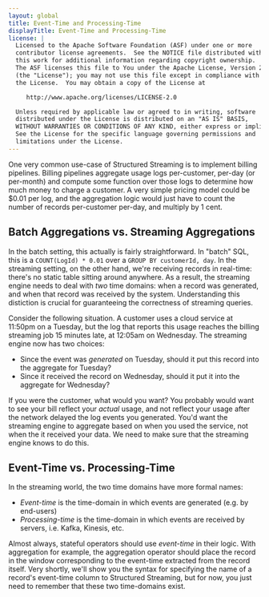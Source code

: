 ```yaml
---
layout: global
title: Event-Time and Processing-Time
displayTitle: Event-Time and Processing-Time
license: |
  Licensed to the Apache Software Foundation (ASF) under one or more
  contributor license agreements.  See the NOTICE file distributed with
  this work for additional information regarding copyright ownership.
  The ASF licenses this file to You under the Apache License, Version 2.0
  (the "License"); you may not use this file except in compliance with
  the License.  You may obtain a copy of the License at

     http://www.apache.org/licenses/LICENSE-2.0

  Unless required by applicable law or agreed to in writing, software
  distributed under the License is distributed on an "AS IS" BASIS,
  WITHOUT WARRANTIES OR CONDITIONS OF ANY KIND, either express or implied.
  See the License for the specific language governing permissions and
  limitations under the License.
---
```


One very common use-case of Structured Streaming is to implement billing pipelines. Billing pipelines aggregate usage logs per-customer, per-day (or per-month) and compute some function over those logs to determine how much money to charge a customer. A very simple pricing model could be $0.01 per log, and the aggregation logic would just have to count the number of records per-customer per-day, and multiply by 1 cent.

## Batch Aggregations vs. Streaming Aggregations

In the batch setting, this actually is fairly straightforward. In "batch" SQL, this is a `COUNT(LogId) * 0.01` over a `GROUP BY customerId, day`. In the streaming setting, on the other hand, we're receiving records in real-time: there's no static table sitting around anywhere. As a result, the streaming engine needs to deal with _two_ time domains: when a record was generated, and when that record was received by the system. Understanding this distiction is crucial for guaranteeing the correctness of streaming queries.

Consider the following situation. A customer uses a cloud service at 11:50pm on a Tuesday, but the log that reports this usage reaches the billing streaming job 15 minutes late, at 12:05am on Wednesday. The streaming engine now has two choices:

- Since the event was _generated_ on Tuesday, should it put this record into the aggregate for Tuesday?
- Since it received the record on Wednesday, should it put it into the aggregate for Wednesday?

If you were the customer, what would you want? You probably would want to see your bill reflect your _actual_ usage, and not reflect your usage after the network delayed the log events you generated. You'd want the streaming engine to aggregate based on when you used the service, not when the it received your data. We need to make sure that the streaming engine knows to do this.

## Event-Time vs. Processing-Time

In the streaming world, the two time domains have more formal names:

- _Event-time_ is the time-domain in which events are generated (e.g. by end-users)
- _Processing-time_ is the time-domain in which events are received by servers, i.e. Kafka, Kinesis, etc.

Almost always, stateful operators should use _event-time_ in their logic. With aggregation for example, the aggregation operator should place the record in the window corresponding to the event-time extracted from the record itself. Very shortly, we'll show you the syntax for specifying the name of a record's event-time column to Structured Streaming, but for now, you just need to remember that these two time-domains exist.
